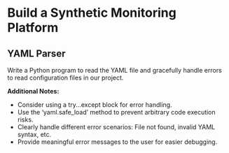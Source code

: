 # Build a Synthetic Monitoring Platform

## YAML Parser
Write a Python program to read the YAML file and gracefully handle errors to read configuration files in our project.

**Additional Notes:**

- Consider using a try...except block for error handling.
- Use the ‘yaml.safe_load’ method to prevent arbitrary code execution risks. 
- Clearly handle different error scenarios: File not found, invalid YAML syntax, etc.
- Provide meaningful error messages to the user for easier debugging.